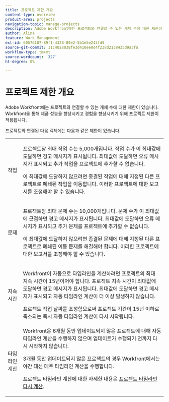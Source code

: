 ```yaml
---
title: 프로젝트 제한 개요
content-type: overview
product-area: projects
navigation-topic: manage-projects
description: Adobe Workfront에는 프로젝트와 연결할 수 있는 개체 수에 대한 제한이 있습니다. Workfront을 통해 제품 성능을 향상시키고 경험을 향상시키기 위해 프로젝트 제한이 적용됩니다.
author: Alina
feature: Work Management
exl-id: 60576107-89f1-4328-89e2-5b1e5e243fd9
source-git-commit: 11c4028038fe3d410ee0d4f238d2138435d9a3fa
workflow-type: tm+mt
source-wordcount: '327'
ht-degree: 0%

---
```


# 프로젝트 제한 개요

Adobe Workfront에는 프로젝트와 연결할 수 있는 개체 수에 대한 제한이 있습니다. Workfront을 통해 제품 성능을 향상시키고 경험을 향상시키기 위해 프로젝트 제한이 적용됩니다.

프로젝트와 연결된 다음 객체에는 다음과 같은 제한이 있습니다.

<table style="table-layout:auto"> 
 <col> 
 <col> 
 <tbody> 
  <tr> 
   <td role="rowheader"><p>작업</p></td> 
   <td>  <p>프로젝트당 최대 작업 수는 5,000개입니다. 작업 수가 이 최대값에 도달하면 경고 메시지가 표시됩니다. 최대값에 도달하면 오류 메시지가 표시되고 추가 작업을 프로젝트에 추가할 수 없습니다.</p> <p>이 최대값에 도달하지 않으려면 종결된 작업에 대해 지정된 다른 프로젝트로 폐쇄된 작업을 이동합니다. 이러한 프로젝트에 대한 보고서를 조정해야 할 수 있습니다.</p> </td> 
  </tr> 
  <tr> 
   <td role="rowheader"><p>문제</p></td> 
   <td>  <p>프로젝트당 최대 문제 수는 10,000개입니다. 문제 수가 이 최대값에 근접하면 경고 메시지가 표시됩니다. 최대값에 도달하면 오류 메시지가 표시되고 추가 문제를 프로젝트에 추가할 수 없습니다.</p> <p>이 최대값에 도달하지 않으려면 종결된 문제에 대해 지정된 다른 프로젝트로 폐쇄된 이동 문제를 해결해야 합니다. 이러한 프로젝트에 대한 보고서를 조정해야 할 수 있습니다.</p> </td> 
  </tr> 
  <tr> 
   <td role="rowheader"><p>지속 시간</p></td> 
   <td> <p>Workfront이 자동으로 타임라인을 계산하려면 프로젝트의 최대 지속 시간이 15년이어야 합니다. 프로젝트 지속 시간이 최대값에 도달하면 경고 메시지가 표시됩니다. 최대값에 도달하면 경고 메시지가 표시되고 자동 타임라인 계산이 더 이상 발생하지 않습니다.</p> <p>프로젝트 작업 날짜를 조정함으로써 프로젝트 기간이 15년 이하로 축소되는 즉시 자동 타임라인 계산이 다시 시작됩니다.</p> </td> 
  </tr> 
  <tr> 
   <td role="rowheader"><p>타임라인 계산</p></td> 
   <td>Workfront은 6개월 동안 업데이트되지 않은 프로젝트에 대해 자동 타임라인 계산을 수행하지 않으며 업데이트가 수행되기 전까지 다시 시작하지 않습니다.<p>3개월 동안 업데이트되지 않은 프로젝트의 경우 Workfront에서는 야간 대신 매주 타임라인 계산을 수행합니다.</p><p>프로젝트 타임라인 계산에 대한 자세한 내용은 <a href="../../../manage-work/projects/manage-projects/recalculate-project-timeline.md" class="MCXref xref">프로젝트 타임라인 다시 계산</a>. </p></td> 
  </tr> 
 </tbody> 
</table>

<!-- Notes from the table: 
     <p>For tasks limits: (This is NOT TRUE , but the PMs always wanted this to stay the way it is because they don't want customers creating projects bigger than this.)</p>
    <p>For issue limits: (this is true only for some clusters; according to Anna A., some clusters are set to a million.)</p>
    -->